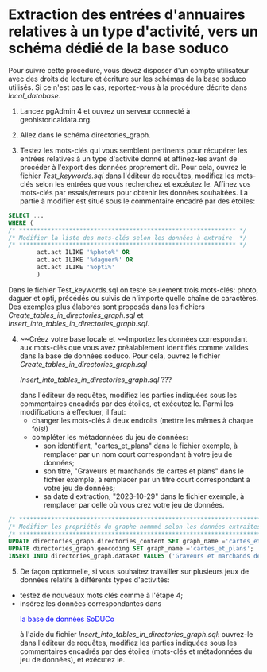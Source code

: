 # Extraction des entrées d'annuaires relatives à un type d'activité, vers un schéma dédié de la base soduco

Pour suivre cette procédure, vous devez disposer d'un compte utilisateur avec des droits de lecture et écriture sur les schémas de la base soduco utilisés. Si ce n'est pas le cas, reportez-vous à la procédure décrite dans *local_database*.

1) Lancez pgAdmin 4 et ouvrez un serveur connecté à geohistoricaldata.org.

2) Allez dans le schéma directories_graph.
   
3) Testez les mots-clés qui vous semblent pertinents pour récupérer les entrées relatives à un type d'activité donné et affinez-les avant de procéder à l'export des données proprement dit. Pour cela, ouvrez le fichier *Test_keywords.sql* dans l'éditeur de requêtes, modifiez les mots-clés selon les entrées que vous recherchez et excéutez le. Affinez vos mots-clés par essais/erreurs pour obtenir les données souhaitées. La partie à modifier est situé sous le commentaire encadré par des étoiles:

```sql
SELECT ...
WHERE (
/* ************************************************************* */
/* Modifier la liste des mots-clés selon les données à extraire  */
/* ************************************************************* */
		act.act ILIKE '%photo%' OR
		act.act ILIKE '%daguer%' OR
		act.act ILIKE '%opti%'
		)
```
Dans le fichier Test_keywords.sql on teste seulement trois mots-clés: photo, daguer et opti, précédés ou suivis de n'importe quelle chaîne de caractères. Des exemples plus élaborés sont proposés dans les fichiers *Create_tables_in_directories_graph.sql* et *Insert_into_tables_in_directories_graph.sql*. 

4) ~~Créez votre base locale et ~~Importez les données correspondant aux mots-clés que vous avez préalablement identifiés comme valides dans la base de données soduco. Pour cela, ouvrez le fichier *Create_tables_in_directories_graph.sql* <p style='color:"blue;"'>*Insert_into_tables_in_directories_graph.sql* ???</p> dans l'éditeur de requêtes, modifiez les parties indiquées sous les commentaires encadrés par des étoiles, et exécutez le. Parmi les modifications à effectuer, il faut:
   * changer les mots-clés à deux endroits (mettre les mêmes à chaque fois!)
   * compléter les métadonnées du jeu de données:
     * son identifiant, "cartes_et_plans" dans le fichier exemple, à remplacer par un nom court correspondant à votre jeu de données;
     * son titre, "Graveurs et marchands de cartes et plans" dans le fichier exemple, à remplacer par un titre court correspondant à votre jeu de données;
     * sa date d'extraction, "2023-10-29" dans le fichier exemple, à remplacer par celle où vous crez votre jeu de données.

```sql
/* ****************************************************************************************************************************** */
/* Modifier les propriétés du graphe nommmé selon les données extraites: identifiant, titre du jeu de données, date d'extraction  */
/* ****************************************************************************************************************************** */
UPDATE directories_graph.directories_content SET graph_name ='cartes_et_plans';
UPDATE directories_graph.geocoding SET graph_name ='cartes_et_plans';
INSERT INTO directories_graph.dataset VALUES ('Graveurs et marchands de cartes et plans', '2023-10-29', 'cartes_et_plans', gen_random_uuid ());
```  

5) De façon optionnelle, si vous souhaitez travailler sur plusieurs jeux de données relatifs à différents types d'activités:
* testez de nouveaux mots clés comme à l'étape 4;
* insérez les données correspondantes dans <p style="color:blue">la base de données SoDUCo<p> à l'aide du fichier *Insert_into_tables_in_directories_graph.sql*: ouvrez-le dans l'éditeur de requêtes, modifiez les parties indiquées sous les commentaires encadrés par des étoiles (mots-clés et métadonnées du jeu de données), et exécutez le.
